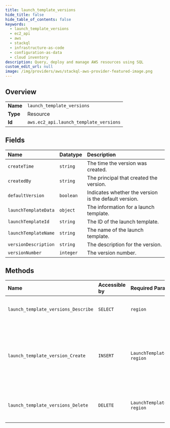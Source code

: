 ```yaml
---
title: launch_template_versions
hide_title: false
hide_table_of_contents: false
keywords:
  - launch_template_versions
  - ec2_api
  - aws    
  - stackql
  - infrastructure-as-code
  - configuration-as-data
  - cloud inventory
description: Query, deploy and manage AWS resources using SQL
custom_edit_url: null
image: /img/providers/aws/stackql-aws-provider-featured-image.png
---
```

  
    

## Overview
<table><tbody>
<tr><td><b>Name</b></td><td><code>launch_template_versions</code></td></tr>
<tr><td><b>Type</b></td><td>Resource</td></tr>
<tr><td><b>Id</b></td><td><code>aws.ec2_api.launch_template_versions</code></td></tr>
</tbody></table>

## Fields
| Name | Datatype | Description |
|:-----|:---------|:------------|
| `createTime` | `string` | The time the version was created. |
| `createdBy` | `string` | The principal that created the version. |
| `defaultVersion` | `boolean` | Indicates whether the version is the default version. |
| `launchTemplateData` | `object` | The information for a launch template.  |
| `launchTemplateId` | `string` | The ID of the launch template. |
| `launchTemplateName` | `string` | The name of the launch template. |
| `versionDescription` | `string` | The description for the version. |
| `versionNumber` | `integer` | The version number. |
## Methods
| Name | Accessible by | Required Params | Description |
|:-----|:--------------|:----------------|:------------|
| `launch_template_versions_Describe` | `SELECT` | `region` | Describes one or more versions of a specified launch template. You can describe all versions, individual versions, or a range of versions. You can also describe all the latest versions or all the default versions of all the launch templates in your account. |
| `launch_template_version_Create` | `INSERT` | `LaunchTemplateData, region` | &lt;p&gt;Creates a new version for a launch template. You can specify an existing version of launch template from which to base the new version.&lt;/p&gt; &lt;p&gt;Launch template versions are numbered in the order in which they are created. You cannot specify, change, or replace the numbering of launch template versions.&lt;/p&gt; &lt;p&gt;For more information, see &lt;a href="https://docs.aws.amazon.com/AWSEC2/latest/UserGuide/ec2-launch-templates.html#manage-launch-template-versions"&gt;Managing launch template versions&lt;/a&gt;in the &lt;i&gt;Amazon Elastic Compute Cloud User Guide&lt;/i&gt;.&lt;/p&gt; |
| `launch_template_versions_Delete` | `DELETE` | `LaunchTemplateVersion, region` | Deletes one or more versions of a launch template. You cannot delete the default version of a launch template; you must first assign a different version as the default. If the default version is the only version for the launch template, you must delete the entire launch template using &lt;a&gt;DeleteLaunchTemplate&lt;/a&gt;. |
